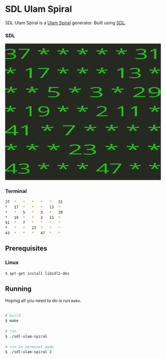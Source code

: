 # SDL Ulam Spiral
SDL Ulam Spiral is a [Ulam Spiral](https://en.wikipedia.org/wiki/Ulam_spiral) generator. Built using [SDL](https://www.libsdl.org/).

### SDL
![sdl-ulam-spiral](./docs/sdl-ulam-spiral.png)
### Terminal
```bash
37 	* 	* 	* 	* 	* 	31 	
* 	17 	* 	* 	* 	13 	* 	
* 	* 	5 	* 	3 	* 	29 	
* 	19 	* 	* 	2 	11 	* 	
41 	* 	7 	* 	* 	* 	* 	
* 	* 	* 	23 	* 	* 	* 	
43 	* 	* 	* 	47 	* 	* 
```
## Prerequisites

### Linux
```bash
$ apt-get install libsdl2-dev
```

## Running
Hoping all you need to do is run `make`.
```bash

# build
$ make

# run
$ ./sdl-ulam-spiral

# run in terminal mode
$ ./sdl-ulam-spiral 2

```
